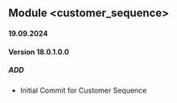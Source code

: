 ## Module <customer_sequence>

#### 19.09.2024
#### Version 18.0.1.0.0
##### ADD
 - Initial Commit for Customer Sequence
